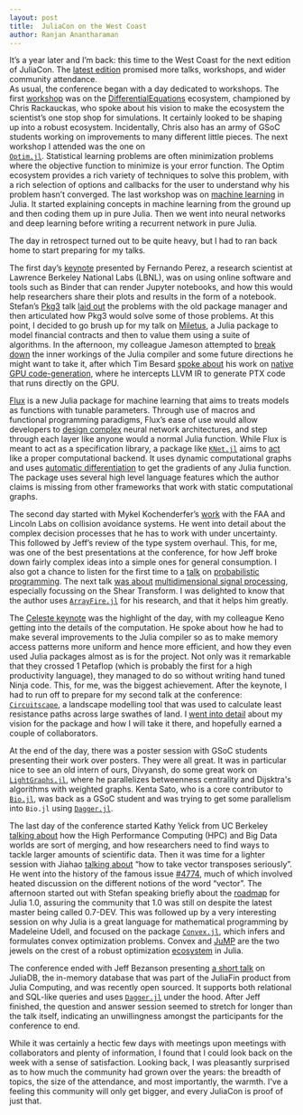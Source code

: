 ```yaml
---
layout: post
title:  JuliaCon on the West Coast
author: Ranjan Anantharaman
---
```


It’s a year later and I’m back: this time to the West Coast for the next edition of JuliaCon. The
[latest edition](https://www.youtube.com/playlist?list=PLP8iPy9hna6QpP6vqZs408etJVECPKIev) promised 
more talks, workshops, and wider community attendance.  
As usual, the conference began with a day dedicated to workshops. 
The first [workshop](https://www.youtube.com/watch?v=7NDkpWoNiQ4) was on the 
[DifferentialEquations](https://github.com/JuliaDiffEq/) ecosystem, 
championed by Chris Rackauckas, who spoke about his vision to make the ecosystem the 
scientist’s one stop shop for simulations. It certainly looked to be shaping up into a robust 
ecosystem. Incidentally, Chris also has an army of GSoC students working on improvements to many 
different little pieces. The next workshop I attended was the one on  
[`Optim.jl`](https://github.com/JuliaNLSolvers/Optim.jl). Statistical learning
 problems are often minimization problems where the objective function to minimize is your
error function. The Optim ecosystem provides a rich variety of techniques to solve this
problem, with a rich selection of options and callbacks for the user to understand why
his problem hasn’t converged. The last workshop was on 
[machine learning](https://github.com/ninjin/juliacon2017_dl_workshop) in Julia. It started
explaining concepts in machine learning from the ground up and then coding them up in pure Julia.
 Then we went into neural networks and deep learning before writing a recurrent network in pure Julia. 

The day in retrospect turned out to be quite heavy, but I had to ran back home to start preparing 
for my talks. 
   
The first day’s [keynote](https://www.youtube.com/watch?v=DUdE3M2nlDE) presented by Fernando 
Perez, a research scientist at Lawrence Berkeley National Labs (LBNL), was on 
using online software and tools such as Binder that can render Jupyter notebooks, and how 
this would help researchers share their plots and results in the form of a notebook. Stefan’s
[Pkg3](https://github.com/StefanKarpinski/Pkg3.jl) talk 
[laid out](https://www.youtube.com/watch?v=-yUiLCGegJs) the problems with the old 
package manager and then articulated how Pkg3 would solve some of those problems. 
At this point, I decided to go brush up for my talk on 
[Miletus](https://www.youtube.com/watch?v=FKBSVb9405w), a Julia package to model financial 
contracts and then to value them using a suite of algorithms. In the afternoon, my colleague 
Jameson attempted to [break down](https://www.youtube.com/watch?v=7KGZ_9D_DbI) the inner 
workings of the Julia compiler and some future 
directions he might want to take it, after which Tim Besard 
[spoke about](https://www.youtube.com/watch?v=525t9-nsn5Y) his work on 
[native GPU code-generation](https://github.com/JuliaGPU/CUDAnative.jl), where he intercepts
LLVM IR to generate PTX code that runs directly on the GPU. 
    
[Flux](https://github.com/MikeInnes/Flux.jl) is a new Julia package for machine learning that 
aims to treats models as functions with tunable parameters. Through use of macros and 
functional programming paradigms, Flux’s ease of use would allow developers to 
[design complex](https://www.youtube.com/watch?v=vWaHDS--s-g) 
neural network architectures, and step through each layer like anyone would a normal Julia 
function. While Flux is meant to act as a specification library, a package like 
[`KNet.jl`](https://github.com/denizyuret/Knet.jl) aims to 
[act](https://www.youtube.com/watch?v=uMs2192YAxg) like a proper computational 
backend. It uses dynamic computational graphs and uses 
[automatic differentiation](https://github.com/denizyuret/AutoGrad.jl) to get the 
gradients of any Julia function. The package uses several high level language features which 
the author claims is missing from other frameworks that work with static computational 
graphs. 
     
The second day started with Mykel Kochenderfer’s 
[work](https://www.youtube.com/watch?v=rj-WhTL_VXE) with the FAA and Lincoln Labs on 
collision avoidance systems. He went into detail about the complex decision processes that he 
has to work with under uncertainty. This followed by Jeff’s review of the type system 
overhaul. This, for me, was one of the best presentations at the conference, for how Jeff 
broke down fairly complex ideas into a simple ones for general consumption. I also got a 
chance to listen for the first time to a [talk](https://www.youtube.com/watch?v=h227k438CeQ) on 
[probabilistic programming](https://github.com/yebai/Turing.jl). The next talk 
[was about](https://www.youtube.com/watch?v=8iYUbWfR_lI) [multidimensional 
signal processing](https://github.com/arsenal9971/Shearlab.jl), especially focussing on the 
Shear Transform. I was delighted to know that the author uses 
[`ArrayFire.jl`](https://github.com/JuliaComputing/ArrayFire.jl) for his research, and that 
it helps him greatly. 
      
The [Celeste keynote](https://www.youtube.com/watch?v=uecdcADM3hY) was the highlight 
of the day, with my colleague Keno getting into 
the details of the computation. He spoke about how he had to make several improvements to the 
Julia compiler so as to make memory access patterns more uniform and hence more efficient, 
and how they even used Julia packages almost as is for the project. Not only was it 
remarkable that they crossed 1 Petaflop (which is probably the first for a 
high productivity language), they managed to do so without writing hand tuned Ninja code. 
This, for me, was the biggest achievement. After the keynote, I had to run off to prepare for my 
second talk at the conference: [`Circuitscape`](https://github.com/ranjanan/CircuitScape.jl), 
a landscape modelling tool that was used to calculate least resistance paths across large 
swathes of land. I [went into detail](https://www.youtube.com/watch?v=S731cjT5nIw) about my 
vision for the package and how I will take it 
there, and hopefully earned a couple of collaborators. 
 
At the end of the day, there was a poster session with GSoC students presenting their work 
over posters. They were all great. It was in particular nice to see an old intern of ours, 
Divyansh, do some great work on [`LightGraphs.jl`](https://github.com/JuliaGraphs/LightGraphs.jl), where he parallelizes betweenness centrality and Dijsktra's algorithms with weighted graphs. Kenta Sato, who is a core contributor to [`Bio.jl`](https://github.com/BioJulia/Bio.jl), was back as a GSoC student and was trying to get some parallelism into `Bio.jl` using [`Dagger.jl`](https://github.com/JuliaParallel/Dagger.jl). 
        
The last day of the conference started Kathy Yelick from UC Berkeley 
[talking about](https://www.youtube.com/watch?v=rj-WhTL_VXE) how the 
High Performance Computing (HPC) and Big Data worlds are sort of merging, and how researchers need to find ways to 
tackle larger amounts of scientific data. Then it was time for a lighter session with Jiahao 
[talking about](https://www.youtube.com/watch?v=C2RO34b_oPM) 
“how to take vector transposes seriously”. He went into 
the history of the famous issue [#4774](https://github.com/JuliaLang/julia/issues/4774), much of 
which involved heated discussion on the different notions of the word “vector”. The afternoon 
started out with Stefan speaking briefly about the 
[roadmap](https://www.youtube.com/watch?v=qHpaztMu_Uw) for Julia 1.0, assuring the 
community that 1.0 was still on despite the latest master being called 0.7-DEV. 
This was followed up by a 
very interesting session on why Julia is a great language for mathematical programming by 
Madeleine Udell, and focused on the package [`Convex.jl`](https://github.com/JuliaOpt/Convex.jl),
which infers and formulates convex optimization problems. Convex 
and [JuMP](https://github.com/JuliaOpt/JuMP.jl) are the two jewels on the crest of a robust 
optimization [ecosystem](https://github.com/JuliaOpt) in Julia. 
         
The conference ended with Jeff Bezanson presenting 
[a short talk](https://www.youtube.com/watch?v=i9mfWKzEXcg) on JuliaDB, the in-memory 
database that was part of the JuliaFin product from Julia Computing, and was recently open 
sourced. It supports both relational and SQL-like queries and uses 
[`Dagger.jl`](https://github.com/JuliaParallel/Dagger.jl) under the hood. 
After Jeff finished, the question and answer session seemed to stretch for longer than the 
talk itself, indicating an unwillingness amongst the participants for the conference to end. 
          
While it was certainly a hectic few days with meetings upon meetings with collaborators and 
plenty of information, I found that I could look back on the week with a sense of 
satisfaction. Looking back, I was pleasantly surprised as to how much the community had grown 
over the years: the breadth of topics, the size of the attendance, and most importantly, the 
warmth. I've a feeling this community will only get bigger, and every JuliaCon is proof of just 
that. 
           

